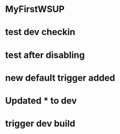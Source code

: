 # MyFirstWSUP
# test dev checkin
# test after disabling 
# new default trigger added
# Updated * to dev
# trigger dev build
